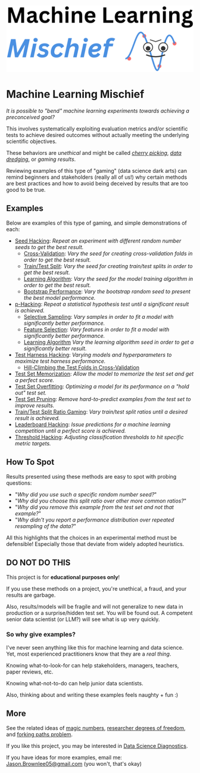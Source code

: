 <img src="pics/cover_cropped.png" alt="Machine Learning Mischief" width="600">

# Machine Learning Mischief

_It is possible to "bend" machine learning experiments towards achieving a preconceived goal?_

This involves systematically exploiting evaluation metrics and/or scientific tests to achieve desired outcomes without actually meeting the underlying scientific objectives.

These behaviors are _unethical_ and might be called [_cherry picking_](https://en.wikipedia.org/wiki/Cherry_picking), [_data dredging_](https://en.wikipedia.org/wiki/Data_dredging), or _gaming results_.

Reviewing examples of this type of "gaming" (data science dark arts) can remind beginners and stakeholders (really all of us!) why certain methods are best practices and how to avoid being deceived by results that are too good to be true.

## Examples

Below are examples of this type of gaming, and simple demonstrations of each:

* [Seed Hacking](examples/seed_hacking.md): _Repeat an experiment with different random number seeds to get the best result._
	* [Cross-Validation](examples/seed_hacking_cross_validation.md): _Vary the seed for creating cross-validation folds in order to get the best result._
	* [Train/Test Split](examples/seed_hacking_train_test_split.md): _Vary the seed for creating train/test splits in order to get the best result._
	* [Learning Algorithm](examples/seed_hacking_learning_algorithm.md): _Vary the seed for the model training algorithm in order to get the best result._
	* [Bootstrap Performance](examples/seed_hacking_bootstrap_performance.md): _Vary the bootstrap random seed to present the best model performance._
* [p-Hacking](examples/p_hacking.md): _Repeat a statistical hypothesis test until a significant result is achieved._
	* [Selective Sampling](examples/p_hacking_selective_sampling.md): _Vary samples in order to fit a model with significantly better performance._
	* [Feature Selection](examples/p_hacking_feature_selection.md): _Vary features in order to fit a model with significantly better performance._
	* [Learning Algorithm](examples/p_hacking_learning_algorithm.md) _Vary the learning algorithm seed in order to get a significantly better result._
* [Test Harness Hacking](examples/test_harness_hacking.md): _Varying models and hyperparameters to maximize test harness performance._
	* [Hill-Climbing the Test Folds in Cross-Validation](examples/test_harness_hacking_hill_climbing_test_folds.md)
* [Test Set Memorization](examples/test_set_memorization.md): _Allow the model to memorize the test set and get a perfect score._
* [Test Set Overfitting](examples/test_set_overfitting.md): _Optimizing a model for its performance on a "hold out" test set._
* [Test Set Pruning](examples/test_set_pruning.md): _Remove hard-to-predict examples from the test set to improve results._
* [Train/Test Split Ratio Gaming](examples/train_test_ratio_gaming.md): _Vary train/test split ratios until a desired result is achieved._
* [Leaderboard Hacking](examples/leaderboard_hacking.md): _Issue predictions for a machine learning competition until a perfect score is achieved._
* [Threshold Hacking](examples/threshold_hacking.md): _Adjusting classification thresholds to hit specific metric targets._

## How To Spot

Results presented using these methods are easy to spot with probing questions:

* "_Why did you use such a specific random number seed?_"
* "_Why did you choose this split ratio over other more common ratios?_"
* "_Why did you remove this example from the test set and not that example?_"
* "_Why didn't you report a performance distribution over repeated resampling of the data?_"

All this highlights that the choices in an experimental method must be defensible! Especially those that deviate from widely adopted heuristics.

## DO NOT DO THIS

This project is for **educational purposes only**!

If you use these methods on a project, you're unethical, a fraud, and your results are garbage.

Also, results/models will be fragile and will not generalize to new data in production or a surprise/hidden test set. You will be found out. A competent senior data scientist (or LLM?) will see what is up very quickly.

### So why give examples?

I've never seen anything like this for machine learning and data science. Yet, most experienced practitioners know that they are a _real thing_.

Knowing what-to-look-for can help stakeholders, managers, teachers, paper reviews, etc.

Knowing what-not-to-do can help junior data scientists.

Also, thinking about and writing these examples feels naughty + fun :)

## More

See the related ideas of [magic numbers](https://en.wikipedia.org/wiki/Magic_number_(programming)), [researcher degrees of freedom](https://en.wikipedia.org/wiki/Researcher_degrees_of_freedom), and [forking paths problem](https://en.wikipedia.org/wiki/Forking_paths_problem).

If you like this project, you may be interested in [Data Science Diagnostics](https://DataScienceDiagnostics.com).

If you have ideas for more examples, email me: Jason.Brownlee05@gmail.com (you won't, that's okay)

